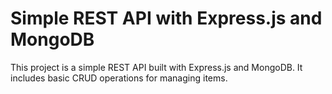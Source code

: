 # Simple REST API with Express.js and MongoDB

This project is a simple REST API built with Express.js and MongoDB. It includes basic CRUD operations for managing items.
